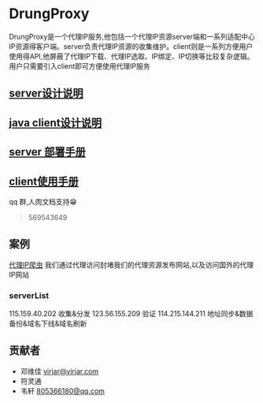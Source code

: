 # DrungProxy
DrungProxy是一个代理IP服务,他包括一个代理IP资源server端和一系列适配中心IP资源得客户端。server负责代理IP资源的收集维护。client则是一系列方便用户使用得API,他屏蔽了代理IP下载、代理IP选取、IP绑定、IP切换等比较复杂逻辑。用户只需要引入client即可方便使用代理IP服务

## [server设计说明](doc/server/server.md )

## [java client设计说明](doc/client/design/README.md)

## [server 部署手册]()

## [client使用手册](doc/client/userGuide/README.md)


qq 群,人肉文档支持😁 
> 569543649

## 案例
[代理IP爬虫](http://proxy.scumall.com:8080/#/index) 我们通过代理访问封堵我们的代理资源发布网站,以及访问国外的代理IP网站

### serverList
115.159.40.202 收集&分发
123.56.155.209 验证
114.215.144.211 地址同步&数据备份&域名下线&域名刷新

## 贡献者
- 邓维佳 virjar@virjar.com
- 符灵通 
- 韦轩 805366180@qq.com